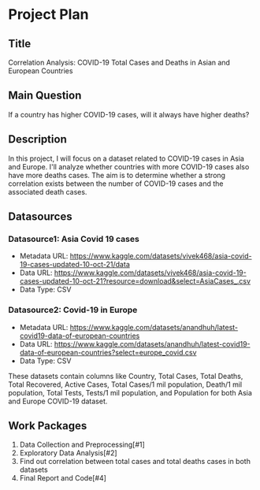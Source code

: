 # Project Plan

## Title

Correlation Analysis: COVID-19 Total Cases and Deaths in Asian and European Countries
## Main Question

If a country has higher COVID-19 cases, will it always have higher deaths?

## Description

In this project, I will focus on a dataset related to COVID-19 cases in Asia and Europe. I'll analyze whether countries with more COVID-19 cases also have more deaths cases. The aim is to determine whether a strong correlation exists between the number of COVID-19 cases and the associated death cases.

## Datasources
### Datasource1: Asia Covid 19 cases
* Metadata URL: https://www.kaggle.com/datasets/vivek468/asia-covid-19-cases-updated-10-oct-21/data
* Data URL: https://www.kaggle.com/datasets/vivek468/asia-covid-19-cases-updated-10-oct-21?resource=download&select=AsiaCases_.csv
* Data Type: CSV
### Datasource2: Covid-19 in Europe 
* Metadata URL: https://www.kaggle.com/datasets/anandhuh/latest-covid19-data-of-european-countries
* Data URL: https://www.kaggle.com/datasets/anandhuh/latest-covid19-data-of-european-countries?select=europe_covid.csv
* Data Type: CSV

These datasets contain columns like Country, Total Cases, Total Deaths, Total Recovered, Active Cases, Total Cases/1 mil population, Death/1 mil population, Total Tests, Tests/1 mil population, and Population for both Asia and Europe COVID-19 dataset.

## Work Packages

1. Data Collection and Preprocessing[#1]
2. Exploratory Data Analysis[#2]
3. Find out correlation between total cases and total deaths cases in both datasets
4. Final Report and Code[#4]

